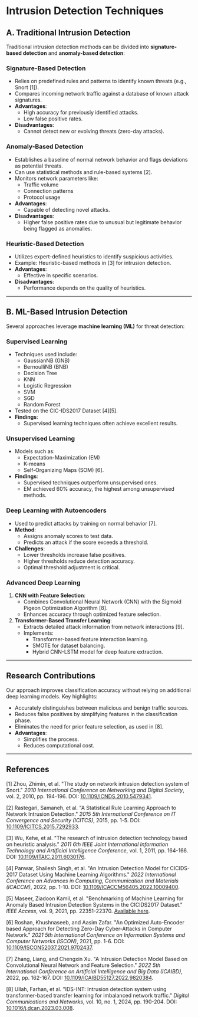 # Intrusion Detection Techniques

## A. Traditional Intrusion Detection

Traditional intrusion detection methods can be divided into **signature-based detection** and **anomaly-based detection**:

### Signature-Based Detection
- Relies on predefined rules and patterns to identify known threats (e.g., Snort [1]).
- Compares incoming network traffic against a database of known attack signatures.
- **Advantages**:
  - High accuracy for previously identified attacks.
  - Low false positive rates.
- **Disadvantages**:
  - Cannot detect new or evolving threats (zero-day attacks).

### Anomaly-Based Detection
- Establishes a baseline of normal network behavior and flags deviations as potential threats.
- Can use statistical methods and rule-based systems [2].
- Monitors network parameters like:
  - Traffic volume
  - Connection patterns
  - Protocol usage
- **Advantages**:
  - Capable of detecting novel attacks.
- **Disadvantages**:
  - Higher false positive rates due to unusual but legitimate behavior being flagged as anomalies.

### Heuristic-Based Detection
- Utilizes expert-defined heuristics to identify suspicious activities.
- Example: Heuristic-based methods in [3] for intrusion detection.
- **Advantages**:
  - Effective in specific scenarios.
- **Disadvantages**:
  - Performance depends on the quality of heuristics.

---

## B. ML-Based Intrusion Detection

Several approaches leverage **machine learning (ML)** for threat detection:

### Supervised Learning
- Techniques used include:
  - GaussianNB (GNB)
  - BernoulliNB (BNB)
  - Decision Tree
  - KNN
  - Logistic Regression
  - SVM
  - SGD
  - Random Forest
- Tested on the CIC-IDS2017 Dataset [4][5].
- **Findings**:
  - Supervised learning techniques often achieve excellent results.

### Unsupervised Learning
- Models such as:
  - Expectation-Maximization (EM)
  - K-means
  - Self-Organizing Maps (SOM) [6].
- **Findings**:
  - Supervised techniques outperform unsupervised ones.
  - EM achieved 60% accuracy, the highest among unsupervised methods.

### Deep Learning with Autoencoders
- Used to predict attacks by training on normal behavior [7].
- **Method**:
  - Assigns anomaly scores to test data.
  - Predicts an attack if the score exceeds a threshold.
- **Challenges**:
  - Lower thresholds increase false positives.
  - Higher thresholds reduce detection accuracy.
  - Optimal threshold adjustment is critical.

### Advanced Deep Learning
1. **CNN with Feature Selection**:
   - Combines Convolutional Neural Network (CNN) with the Sigmoid Pigeon Optimization Algorithm [8].
   - Enhances accuracy through optimized feature selection.
2. **Transformer-Based Transfer Learning**:
   - Extracts detailed attack information from network interactions [9].
   - Implements:
     - Transformer-based feature interaction learning.
     - SMOTE for dataset balancing.
     - Hybrid CNN-LSTM model for deep feature extraction.

---

## Research Contributions
Our approach improves classification accuracy without relying on additional deep learning models. Key highlights:
- Accurately distinguishes between malicious and benign traffic sources.
- Reduces false positives by simplifying features in the classification phase.
- Eliminates the need for prior feature selection, as used in [8].
- **Advantages**:
  - Simplifies the process.
  - Reduces computational cost.

---

## References

[1] Zhou, Zhimin, et al. "The study on network intrusion detection system of Snort." *2010 International Conference on Networking and Digital Society*, vol. 2, 2010, pp. 194-196. DOI: [10.1109/ICNDS.2010.5479341](https://doi.org/10.1109/ICNDS.2010.5479341).

[2] Rastegari, Samaneh, et al. "A Statistical Rule Learning Approach to Network Intrusion Detection." *2015 5th International Conference on IT Convergence and Security (ICITCS)*, 2015, pp. 1-5. DOI: [10.1109/ICITCS.2015.7292933](https://doi.org/10.1109/ICITCS.2015.7292933).

[3] Wu, Kehe, et al. "The research of intrusion detection technology based on heuristic analysis." *2011 6th IEEE Joint International Information Technology and Artificial Intelligence Conference*, vol. 1, 2011, pp. 164-166. DOI: [10.1109/ITAIC.2011.6030176](https://doi.org/10.1109/ITAIC.2011.6030176).

[4] Panwar, Shailesh Singh, et al. "An Intrusion Detection Model for CICIDS-2017 Dataset Using Machine Learning Algorithms." *2022 International Conference on Advances in Computing, Communication and Materials (ICACCM)*, 2022, pp. 1-10. DOI: [10.1109/ICACCM56405.2022.10009400](https://doi.org/10.1109/ICACCM56405.2022.10009400).

[5] Maseer, Ziadoon Kamil, et al. "Benchmarking of Machine Learning for Anomaly Based Intrusion Detection Systems in the CICIDS2017 Dataset." *IEEE Access*, vol. 9, 2021, pp. 22351-22370. [Available here](https://api.semanticscholar.org/CorpusID:231914286).

[6] Roshan, Khushnaseeb, and Aasim Zafar. "An Optimized Auto-Encoder based Approach for Detecting Zero-Day Cyber-Attacks in Computer Network." *2021 5th International Conference on Information Systems and Computer Networks (ISCON)*, 2021, pp. 1-6. DOI: [10.1109/ISCON52037.2021.9702437](https://doi.org/10.1109/ISCON52037.2021.9702437).

[7] Zhang, Liang, and Chengxin Xu. "A Intrusion Detection Model Based on Convolutional Neural Network and Feature Selection." *2022 5th International Conference on Artificial Intelligence and Big Data (ICAIBD)*, 2022, pp. 162-167. DOI: [10.1109/ICAIBD55127.2022.9820384](https://doi.org/10.1109/ICAIBD55127.2022.9820384).

[8] Ullah, Farhan, et al. "IDS-INT: Intrusion detection system using transformer-based transfer learning for imbalanced network traffic." *Digital Communications and Networks*, vol. 10, no. 1, 2024, pp. 190-204. DOI: [10.1016/j.dcan.2023.03.008](https://doi.org/10.1016/j.dcan.2023.03.008).
